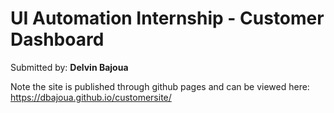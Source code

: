 # UI Automation Internship - Customer Dashboard

Submitted by: **Delvin Bajoua**

Note the site is published through github pages and can be viewed here:
https://dbajoua.github.io/customersite/
